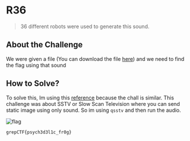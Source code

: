 # R36
> 36 different robots were used to generate this sound.

## About the Challenge
We were given a file (You can download the file [here](r36.wav)) and we need to find the flag using that sound

## How to Solve?
To solve this, Im using this [reference](https://ctftime.org/writeup/22354) because the chall is similar. This challenge was about SSTV or Slow Scan Television where you can send static image using only sound. So im using `qsstv` and then run the audio.

![flag](images/flag.png)

```
grepCTF{psych3d3l1c_fr0g}
```